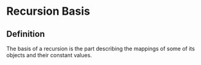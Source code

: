 # Recursion Basis

## Definition

The basis of a recursion is the part describing the mappings of some of its objects and their constant values.